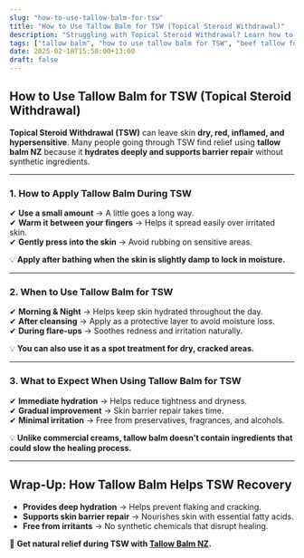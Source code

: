```yaml
---
slug: "how-to-use-tallow-balm-for-tsw"
title: "How to Use Tallow Balm for TSW (Topical Steroid Withdrawal)"
description: "Struggling with Topical Steroid Withdrawal? Learn how to use tallow balm NZ to soothe, hydrate, and support skin healing during the TSW process."
tags: ["tallow balm", "how to use tallow balm for TSW", "beef tallow for skin NZ"]
date: 2025-02-18T15:50:00+13:00
draft: false
---
```


## How to Use Tallow Balm for TSW (Topical Steroid Withdrawal)  

**Topical Steroid Withdrawal (TSW)** can leave skin **dry, red, inflamed, and hypersensitive**. Many people going through TSW find relief using **tallow balm NZ** because it **hydrates deeply and supports barrier repair** without synthetic ingredients.  

---

### **1. How to Apply Tallow Balm During TSW**  

✔ **Use a small amount** → A little goes a long way.  
✔ **Warm it between your fingers** → Helps it spread easily over irritated skin.  
✔ **Gently press into the skin** → Avoid rubbing on sensitive areas.  

💡 **Apply after bathing when the skin is slightly damp to lock in moisture.**  

---

### **2. When to Use Tallow Balm for TSW**  

✔ **Morning & Night** → Helps keep skin hydrated throughout the day.  
✔ **After cleansing** → Apply as a protective layer to avoid moisture loss.  
✔ **During flare-ups** → Soothes redness and irritation naturally.  

💡 **You can also use it as a spot treatment for dry, cracked areas.**  

---

### **3. What to Expect When Using Tallow Balm for TSW**  

✔ **Immediate hydration** → Helps reduce tightness and dryness.  
✔ **Gradual improvement** → Skin barrier repair takes time.  
✔ **Minimal irritation** → Free from preservatives, fragrances, and alcohols.  

💡 **Unlike commercial creams, tallow balm doesn’t contain ingredients that could slow the healing process.**  

---

## **Wrap-Up: How Tallow Balm Helps TSW Recovery**  

- **Provides deep hydration** → Helps prevent flaking and cracking.  
- **Supports skin barrier repair** → Nourishes skin with essential fatty acids.  
- **Free from irritants** → No synthetic chemicals that disrupt healing.  

🔗 **Get natural relief during TSW with [Tallow Balm NZ](https://primalpantry.co.nz/shop/products/tallow-skin/).**
